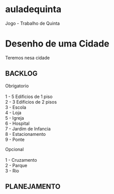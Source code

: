 # auladequinta
Jogo - Trabalho de Quinta

# Desenho de uma Cidade

Teremos nesa cidade<br>

## BACKLOG ##

Obrigatorio<br><br>
1 - 5 Edificios de 1 piso<br>
2 - 3 Edificios de 2 pisos<br>
3 - Escola<br>
4 - Loja<br>
5 - Igreja<br>
6 - Hospital<br>
7 - Jardim de Infancia<br>
8 - Estacionamento<br>
9 - Ponte<br>

Opcional<br><br>
1 - Cruzamento<br>
2 - Parque<br>
3 - Rio<br>


## PLANEJAMENTO ##


